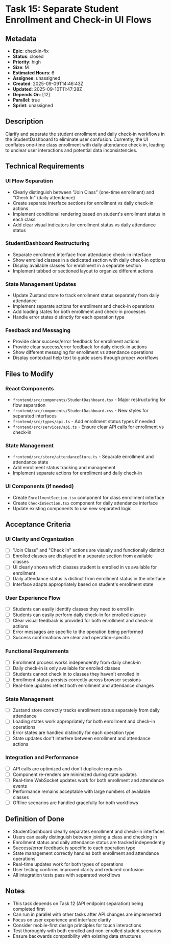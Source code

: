 # Task 15: Separate Student Enrollment and Check-in UI Flows

## Metadata
- **Epic**: checkin-fix
- **Status**: closed
- **Priority**: high
- **Size**: M
- **Estimated Hours**: 6
- **Assignee**: unassigned
- **Created**: 2025-09-09T14:46:43Z
- **Updated**: 2025-09-10T11:47:38Z
- **Depends On**: [12]
- **Parallel**: true
- **Sprint**: unassigned

## Description

Clarify and separate the student enrollment and daily check-in workflows in the StudentDashboard to eliminate user confusion. Currently, the UI conflates one-time class enrollment with daily attendance check-in, leading to unclear user interactions and potential data inconsistencies.

## Technical Requirements

### UI Flow Separation
- Clearly distinguish between "Join Class" (one-time enrollment) and "Check In" (daily attendance)
- Create separate interface sections for enrollment vs daily check-in actions
- Implement conditional rendering based on student's enrollment status in each class
- Add clear visual indicators for enrollment status vs daily attendance status

### StudentDashboard Restructuring
- Separate enrollment interface from attendance check-in interface
- Show enrolled classes in a dedicated section with daily check-in options
- Display available classes for enrollment in a separate section
- Implement tabbed or sectioned layout to organize different actions

### State Management Updates
- Update Zustand store to track enrollment status separately from daily attendance
- Implement separate actions for enrollment and check-in operations
- Add loading states for both enrollment and check-in processes
- Handle error states distinctly for each operation type

### Feedback and Messaging
- Provide clear success/error feedback for enrollment actions
- Provide clear success/error feedback for daily check-in actions
- Show different messaging for enrollment vs attendance operations
- Display contextual help text to guide users through proper workflows

## Files to Modify

### React Components
- `frontend/src/components/StudentDashboard.tsx` - Major restructuring for flow separation
- `frontend/src/components/StudentDashboard.css` - New styles for separated interfaces
- `frontend/src/types/api.ts` - Add enrollment status types if needed
- `frontend/src/services/api.ts` - Ensure clear API calls for enrollment vs check-in

### State Management
- `frontend/src/store/attendanceStore.ts` - Separate enrollment and attendance state
- Add enrollment status tracking and management
- Implement separate actions for enrollment and daily check-in

### UI Components (if needed)
- Create `EnrollmentSection.tsx` component for class enrollment interface
- Create `CheckInSection.tsx` component for daily attendance interface
- Update existing components to use new separated logic

## Acceptance Criteria

### UI Clarity and Organization
- [ ] "Join Class" and "Check In" actions are visually and functionally distinct
- [ ] Enrolled classes are displayed in a separate section from available classes
- [ ] UI clearly shows which classes student is enrolled in vs available for enrollment
- [ ] Daily attendance status is distinct from enrollment status in the interface
- [ ] Interface adapts appropriately based on student's enrollment state

### User Experience Flow
- [ ] Students can easily identify classes they need to enroll in
- [ ] Students can easily perform daily check-in for enrolled classes
- [ ] Clear visual feedback is provided for both enrollment and check-in actions
- [ ] Error messages are specific to the operation being performed
- [ ] Success confirmations are clear and operation-specific

### Functional Requirements
- [ ] Enrollment process works independently from daily check-in
- [ ] Daily check-in is only available for enrolled classes
- [ ] Students cannot check in to classes they haven't enrolled in
- [ ] Enrollment status persists correctly across browser sessions
- [ ] Real-time updates reflect both enrollment and attendance changes

### State Management
- [ ] Zustand store correctly tracks enrollment status separately from daily attendance
- [ ] Loading states work appropriately for both enrollment and check-in operations
- [ ] Error states are handled distinctly for each operation type
- [ ] State updates don't interfere between enrollment and attendance actions

### Integration and Performance
- [ ] API calls are optimized and don't duplicate requests
- [ ] Component re-renders are minimized during state updates
- [ ] Real-time WebSocket updates work for both enrollment and attendance events
- [ ] Performance remains acceptable with large numbers of available classes
- [ ] Offline scenarios are handled gracefully for both workflows

## Definition of Done

- StudentDashboard clearly separates enrollment and check-in interfaces
- Users can easily distinguish between joining a class and checking in
- Enrollment status and daily attendance status are tracked independently
- Success/error feedback is specific to each operation type
- State management correctly handles both enrollment and attendance operations
- Real-time updates work for both types of operations
- User testing confirms improved clarity and reduced confusion
- All integration tests pass with separated workflows

## Notes

- This task depends on Task 12 (API endpoint separation) being completed first
- Can run in parallel with other tasks after API changes are implemented
- Focus on user experience and interface clarity
- Consider mobile-first design principles for touch interactions
- Test thoroughly with both enrolled and non-enrolled student scenarios
- Ensure backwards compatibility with existing data structures
